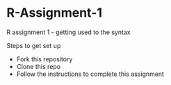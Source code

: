 # R-Assignment-1
R assignment 1 - getting used to the syntax


Steps to get set up

- Fork this repository
- Clone this repo
- Follow the instructions to complete this assignment

